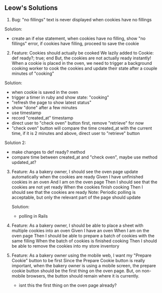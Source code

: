 Leow's Solutions
-----------------------

1. Bug: "no fillings" text is never displayed when cookies have no fillings

Solution:
- create an if else statement, when cookies have no filling, show "no fillings" error, if cookies have filling, proceed to save the cookie

2. Feature: Cookies should actually be cooked
   We lazily added to Cookie: def ready?; true; end
   But, the cookies are not actually ready instantly! When a cookie is placed in the oven, we need to trigger a background cooking worker to cook the cookies and update their state after a couple minutes of "cooking"

Solution:
- when cookie is saved in the oven
- trigger a timer in ruby and show state: "cooking"
- "refresh the page to show latest status"
- show "done" after a few minutes
- use timestamp
- record "created_at" timestamp
- direct user to "check oven" button first, remove "retrieve" for now
- "check oven" button will compare the time created_at with the current time, if it is 2 minutes and above, direct user to "retrieve" button

Solution 2:
- make changes to def ready? method
- compare time between created_at and "check oven", maybe use method updated_at?


3. Feature: As a bakery owner, I should see the oven page update automatically when the cookies are ready
   Given I have unfinished cookies in an oven
   And I am on the oven page
   Then I should see that the cookies are not yet ready
   When the cookies finish cooking
   Then I should see that the cookies are ready
   Note: Periodic polling is acceptable, but only the relevant part of the page should update

   Solution:
   - polling in Rails

4. Feature: As a bakery owner, I should be able to place a sheet with multiple cookies into an oven
   Given I have an oven
   When I am on the oven page
   Then I should be able to prepare a batch of cookies with the same filling
   When the batch of cookies is finished cooking
   Then I should be able to remove the cookies into my store inventory

5. Feature: As a bakery owner using the mobile web, I want my "Prepare Cookie" button to be first
   Since the Prepare Cookie button is really important, when the bakery owner is using a mobile screen, the prepare cookie button should be the first thing on the oven page. But, on non-mobile browsers, the button should remain where it is currently.
   - isnt this the first thing on the oven page already?